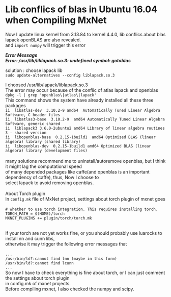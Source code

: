 # Lib conflics of blas in Ubuntu 16.04 when Compiling MxNet  

Now I update linux kernel from 3.13.84 to kernel 4.4.0, lib conflics about blas lapack openBLAS are also revealed. </br>
and `import numpy` will trigger this error</br>

***Error Message***</br>
***Error: /usr/lib/liblapack.so.3: undefined symbol: gotoblas***</br>

solution : choose lapack lib</br>
`sudo update-alternatives --config liblapack.so.3`</br>

I choosed /usr/lib/lapack/liblapack.so.3</br>
The error may occur because of the conflic of atlas lapack and openblas</br>
`dpkg -l | grep 'openblas\|atlas\|lapack'`</br>
This command shows the system have already installed all these three packages</br>
`ii  libatlas-dev  3.10.2-9 amd64  Automatically Tuned Linear Algebra Software, C header files`</br>
`ii  libatlas3-base  3.10.2-9  amd64 Automatically Tuned Linear Algebra Software, generic shared`</br>
`ii  liblapack3 3.6.0-2ubuntu2 amd64 Library of linear algebra routines 3 - shared version`</br>
`ii  libopenblas-base  0.2.15-1build1  amd64 Optimized BLAS (linear algebra) library (shared library)`</br>
`ii  libopenblas-dev  0.2.15-1build1 amd64 Optimized BLAS (linear algebra) library (development files)`</br></br>
many solutions recommend me to uninstall/autoremove openblas, but I think it might lag the computational speed </br>
of many depended packages like caffe(and openblas is an important dependency of caffe), thus, Now I choose to </br>
select lapack to avoid removing openblas.</br></br>
About Torch plugin</br>
In `config.mk` file of MxNet project, settings about torch plugin of mxnet goes </br></br>
`# whether to use torch integration. This requires installing torch.`</br>
`TORCH_PATH = $(HOME)/torch`</br>
`MXNET_PLUGINS += plugin/torch/torch.mk`</br></br>

If your torch are not yet works fine, or you should probably use luarocks to install nn and cunn libs, </br>
otherwise it may trigger the following error messages that</br></br>
`...`</br>
`/usr/bin/ld?:cannot find lnn (maybe in this form)`</br>
`/usr/bin/ld?:cannot find lcunn`</br>
`...`</br>
So now I have to check everything is fine about torch, or I can just comment the settings about torch plugin</br> 
in config.mk of mxnet projects.</br>
Before compiling mxnet, I also checked the numpy and scipy.
